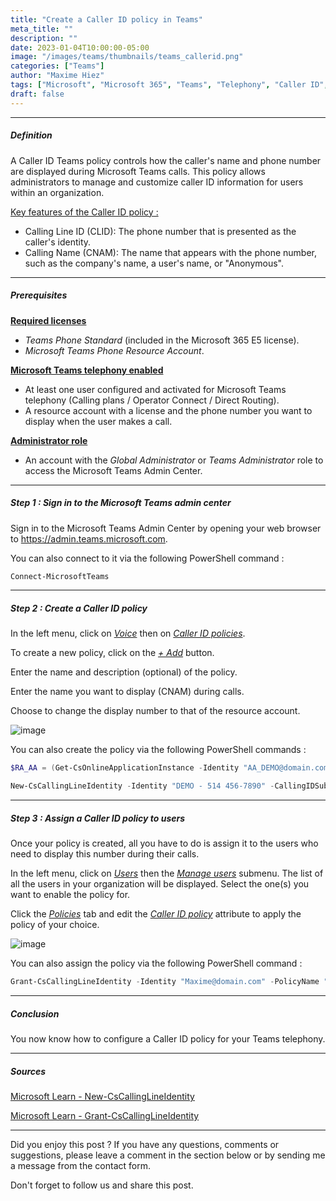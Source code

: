 ```yaml
---
title: "Create a Caller ID policy in Teams"
meta_title: ""
description: ""
date: 2023-01-04T10:00:00-05:00
image: "/images/teams/thumbnails/teams_callerid.png"
categories: ["Teams"]
author: "Maxime Hiez"
tags: ["Microsoft", "Microsoft 365", "Teams", "Telephony", "Caller ID", "Direct Routing", "Calling Plan", "Operator Connect", "PowerShell"]
draft: false
---
```

---

##### Definition
A Caller ID Teams policy controls how the caller's name and phone number are displayed during Microsoft Teams calls. This policy allows administrators to manage and customize caller ID information for users within an organization.

<u>Key features of the Caller ID policy :</u>
- Calling Line ID (CLID): The phone number that is presented as the caller's identity.
- Calling Name (CNAM): The name that appears with the phone number, such as the company's name, a user's name, or "Anonymous".

---

##### Prerequisites
**<u>Required licenses</u>**
- *Teams Phone Standard* (included in the Microsoft 365 E5 license).
- *Microsoft Teams Phone Resource Account*.

**<u>Microsoft Teams telephony enabled</u>**
- At least one user configured and activated for Microsoft Teams telephony (Calling plans / Operator Connect / Direct Routing).
- A resource account with a license and the phone number you want to display when the user makes a call.

**<u>Administrator role</u>**
- An account with the *Global Administrator* or *Teams Administrator* role to access the Microsoft Teams Admin Center.

---

##### Step 1 : Sign in to the Microsoft Teams admin center
Sign in to the Microsoft Teams Admin Center by opening your web browser to https://admin.teams.microsoft.com.

You can also connect to it via the following PowerShell command :
```powershell
Connect-MicrosoftTeams
```

---

##### Step 2 : Create a Caller ID policy
In the left menu, click on *<u>Voice</u>* then on *<u>Caller ID policies</u>*.

To create a new policy, click on the *<u>+ Add</u>* button.

Enter the name and description (optional) of the policy.

Enter the name you want to display (CNAM) during calls.

Choose to change the display number to that of the resource account.

![image](/images/teams/teams_callerid-001.png)

You can also create the policy via the following PowerShell commands :
```powershell
$RA_AA = (Get-CsOnlineApplicationInstance -Identity "AA_DEMO@domain.com").ObjectId

New-CsCallingLineIdentity -Identity "DEMO - 514 456-7890" -CallingIDSubstitute Resource -EnableUserOverride $false -ResourceAccount $RA_AA -CompanyName "Contoso"
```

---

##### Step 3 : Assign a Caller ID policy to users
Once your policy is created, all you have to do is assign it to the users who need to display this number during their calls.

In the left menu, click on *<u>Users</u>* then the *<u>Manage users</u>* submenu. The list of all the users in your organization will be displayed. Select the one(s) you want to enable the policy for.

Click the *<u>Policies</u>* tab and edit the *<u>Caller ID policy</u>* attribute to apply the policy of your choice.

![image](/images/teams/teams_callerid-002.png)

You can also assign the policy via the following PowerShell command :
```powershell
Grant-CsCallingLineIdentity -Identity "Maxime@domain.com" -PolicyName "DEMO - 514 456-7890"
```

---

##### Conclusion
You now know how to configure a Caller ID policy for your Teams telephony.

---

##### Sources
[Microsoft Learn - New-CsCallingLineIdentity](https://learn.microsoft.com/en-us/powershell/module/teams/new-cscallinglineidentity?view=teams-ps)

[Microsoft Learn - Grant-CsCallingLineIdentity](https://learn.microsoft.com/en-us/powershell/module/teams/grant-cscallinglineidentity?view=teams-ps)

---


Did you enjoy this post ? If you have any questions, comments or suggestions, please leave a comment in the section below or by sending me a message from the contact form.

Don't forget to follow us and share this post.